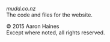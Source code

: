 *mudd.co.nz*  
The code and files for the website.

© 2015 Aaron Haines  
Except where noted, all rights reserved.
